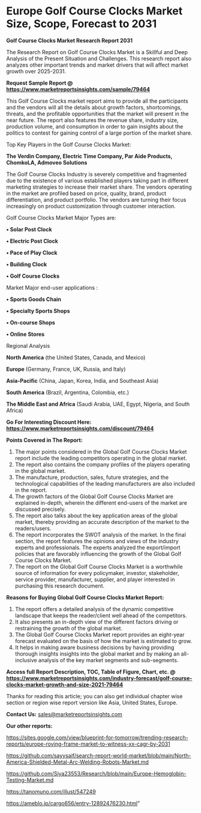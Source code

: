 # Europe Golf Course Clocks Market Size, Scope, Forecast to 2031

<strong>Golf Course Clocks Market Research Report 2031</strong>

The Research Report on Golf Course Clocks Market is a Skillful and Deep Analysis of the Present Situation and Challenges. This research report also analyzes other important trends and market drivers that will affect market growth over 2025-2031.

<strong>Request Sample Report @ <a href=https://www.marketreportsinsights.com/sample/79464>https://www.marketreportsinsights.com/sample/79464</a></strong>

This Golf Course Clocks market report aims to provide all the participants and the vendors will all the details about growth factors, shortcomings, threats, and the profitable opportunities that the market will present in the near future. The report also features the revenue share, industry size, production volume, and consumption in order to gain insights about the politics to contest for gaining control of a large portion of the market share.

Top Key Players in the Golf Course Clocks Market:

<strong>The Verdin Company, Electric Time Company, Par Aide Products, ChomkoLA, Admoveo Solutions</strong>

The Golf Course Clocks Industry is severely competitive and fragmented due to the existence of various established players taking part in different marketing strategies to increase their market share. The vendors operating in the market are profiled based on price, quality, brand, product differentiation, and product portfolio. The vendors are turning their focus increasingly on product customization through customer interaction.

Golf Course Clocks Market Major Types are:

<strong>• Solar Post Clock

• Electric Post Clock

• Pace of Play Clock

• Building Clock

• Golf Course Clocks</strong>

Market Major end-user applications :

<strong>• Sports Goods Chain

• Specialty Sports Shops

• On-course Shops

• Online Stores</strong>

Regional Analysis

</u><strong><b>North America</b></strong> (the United States, Canada, and Mexico)

<strong><b>Europe </b></strong>(Germany, France, UK, Russia, and Italy)

<strong><b>Asia-Pacific</b></strong> (China, Japan, Korea, India, and Southeast Asia)

<strong><b>South America</b></strong> (Brazil, Argentina, Colombia, etc.)

<strong><b>The Middle East and Africa</b></strong> (Saudi Arabia, UAE, Egypt, Nigeria, and South Africa)

<strong>Go For Interesting Discount Here: <a href=https://www.marketreportsinsights.com/discount/79464>https://www.marketreportsinsights.com/discount/79464</a></strong>

<strong>Points Covered in The Report:</strong>
<ol>
  <li>The major points considered in the Global Golf Course Clocks Market report include the leading competitors operating in the global market.</li>
  <li>The report also contains the company profiles of the players operating in the global market.</li>
  <li>The manufacture, production, sales, future strategies, and the technological capabilities of the leading manufacturers are also included in the report.</li>
  <li>The growth factors of the Global Golf Course Clocks Market are explained in-depth, wherein the different end-users of the market are discussed precisely.</li>
  <li>The report also talks about the key application areas of the global market, thereby providing an accurate description of the market to the readers/users.</li>
  <li>The report incorporates the SWOT analysis of the market. In the final section, the report features the opinions and views of the industry experts and professionals. The experts analyzed the export/import policies that are favorably influencing the growth of the Global Golf Course Clocks Market.</li>
  <li>The report on the Global Golf Course Clocks Market is a worthwhile source of information for every policymaker, investor, stakeholder, service provider, manufacturer, supplier, and player interested in purchasing this research document.</li>
</ol>
<strong>Reasons for Buying Global Golf Course Clocks Market Report:</strong>

<ol>
  <li>The report offers a detailed analysis of the dynamic competitive landscape that keeps the reader/client well ahead of the competitors.</li>
  <li>It also presents an in-depth view of the different factors driving or restraining the growth of the global market.</li>
  <li>The Global Golf Course Clocks Market report provides an eight-year forecast evaluated on the basis of how the market is estimated to grow.</li>
  <li>It helps in making aware business decisions by having providing thorough insights insights into the global market and by making an all-inclusive analysis of the key market segments and sub-segments.</li>
</ol>
<strong>Access full Report Description, TOC, Table of Figure, Chart, etc. @ <a href=https://www.marketreportsinsights.com/industry-forecast/golf-course-clocks-market-growth-and-size-2021-79464>https://www.marketreportsinsights.com/industry-forecast/golf-course-clocks-market-growth-and-size-2021-79464</a></strong>


Thanks for reading this article; you can also get individual chapter wise section or region wise report version like Asia, United States, Europe.

<strong>Contact Us:</strong>
sales@marketreportsinsights.com

<strong>Our other reports:</strong>

<a href=https://sites.google.com/view/blueprint-for-tomorrow/trending-research-reports/europe-roving-frame-market-to-witness-xx-cagr-by-2031>https://sites.google.com/view/blueprint-for-tomorrow/trending-research-reports/europe-roving-frame-market-to-witness-xx-cagr-by-2031</a>

<a href=https://github.com/sayysaif/search-report-world-market/blob/main/North-America-Shielded-Metal-Arc-Welding-Robots-Market.md>https://github.com/sayysaif/search-report-world-market/blob/main/North-America-Shielded-Metal-Arc-Welding-Robots-Market.md</a>

<a href=https://github.com/Siya23553/Research/blob/main/Europe-Hemoglobin-Testing-Market.md>https://github.com/Siya23553/Research/blob/main/Europe-Hemoglobin-Testing-Market.md</a>

<a href=https://tanomuno.com/illust/547249>https://tanomuno.com/illust/547249</a>

<a href=https://ameblo.jp/cargo656/entry-12892476230.html>https://ameblo.jp/cargo656/entry-12892476230.html</a>"
